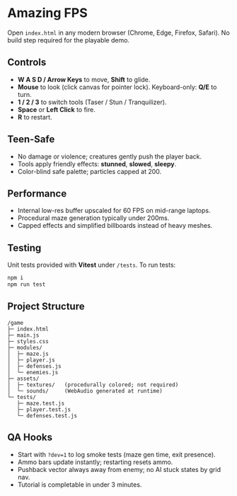 # Amazing FPS

Open `index.html` in any modern browser (Chrome, Edge, Firefox, Safari). No build step required for the playable demo.

## Controls
- **W A S D / Arrow Keys** to move, **Shift** to glide.
- **Mouse** to look (click canvas for pointer lock). Keyboard-only: **Q/E** to turn.
- **1 / 2 / 3** to switch tools (Taser / Stun / Tranquilizer).
- **Space** or **Left Click** to fire.
- **R** to restart.

## Teen-Safe
- No damage or violence; creatures gently push the player back.
- Tools apply friendly effects: **stunned**, **slowed**, **sleepy**.
- Color-blind safe palette; particles capped at 200.

## Performance
- Internal low-res buffer upscaled for 60 FPS on mid-range laptops.
- Procedural maze generation typically under 200ms.
- Capped effects and simplified billboards instead of heavy meshes.

## Testing
Unit tests provided with **Vitest** under `/tests`. To run tests:
```bash
npm i
npm run test
```

## Project Structure
```
/game
├─ index.html
├─ main.js
├─ styles.css
├─ modules/
│  ├─ maze.js
│  ├─ player.js
│  ├─ defenses.js
│  └─ enemies.js
├─ assets/
│  ├─ textures/   (procedurally colored; not required)
│  └─ sounds/     (WebAudio generated at runtime)
└─ tests/
   ├─ maze.test.js
   ├─ player.test.js
   └─ defenses.test.js
```

## QA Hooks
- Start with `?dev=1` to log smoke tests (maze gen time, exit presence).
- Ammo bars update instantly; restarting resets ammo.
- Pushback vector always away from enemy; no AI stuck states by grid nav.
- Tutorial is completable in under 3 minutes.
